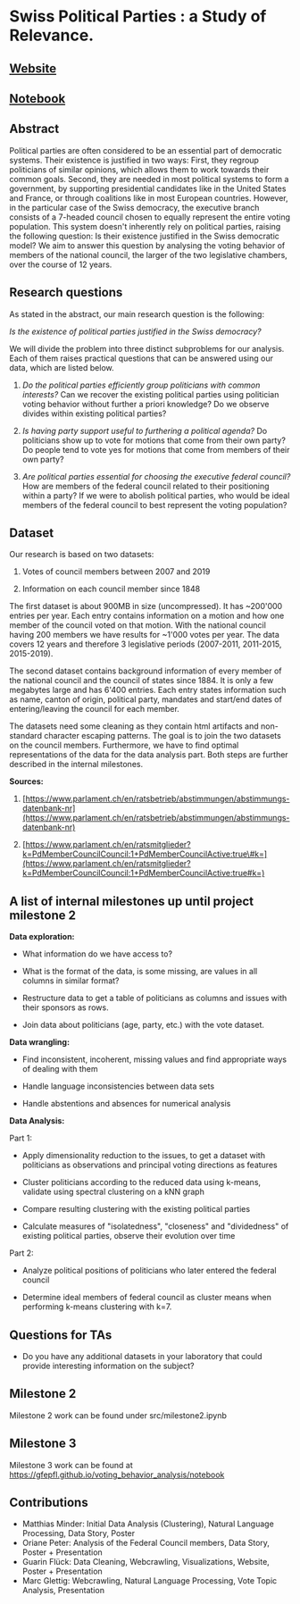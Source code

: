 # Swiss Political Parties : a Study of Relevance.
## [Website](https://guarin.github.io/voting_behavior_analysis/)
## [Notebook](https://guarin.github.io/voting_behavior_analysis/notebook)

## Abstract

Political parties are often considered to be an essential part of
democratic systems. Their existence is justified in two ways: First,
they regroup politicians of similar opinions, which allows them to work
towards their common goals. Second, they are needed in most political
systems to form a government, by supporting presidential candidates like
in the United States and France, or through coalitions like in most
European countries. However, in the particular case of the Swiss
democracy, the executive branch consists of a 7-headed council chosen to
equally represent the entire voting population. This system doesn\'t
inherently rely on political parties, raising the following question: Is
their existence justified in the Swiss democratic model? We aim to
answer this question by analysing the voting behavior of members of the
national council, the larger of the two legislative chambers, over the
course of 12 years.

## Research questions

As stated in the abstract, our main research question is the following:

*Is the existence of political parties justified in the Swiss
democracy?*

We will divide the problem into three distinct subproblems for our
analysis. Each of them raises practical questions that can be answered
using our data, which are listed below.

1.  *Do the political parties efficiently group politicians with common
    interests?* 
    Can we recover the existing political parties using politician voting behavior without further a priori knowledge? 
    Do we observe divides within existing political parties?

2.  *Is having party support useful to furthering a political agenda?*
    Do politicians show up to vote for motions that come from their own party?
    Do people tend to vote yes for motions that come from members of their own party?

3.  *Are political parties essential for choosing the executive federal
    council?*
    How are members of the federal council related to their positioning within a party?
    If we were to abolish political parties, who would be ideal members of the federal council to best represent the voting population?


## Dataset

Our research is based on two datasets:

1.  Votes of council members between 2007 and 2019

2.  Information on each council member since 1848

The first dataset is about 900MB in size (uncompressed). It has
\~200'000 entries per year. Each entry contains information on a motion
and how one member of the council voted on that motion. With the
national council having 200 members we have results for \~1'000 votes
per year. The data covers 12 years and therefore 3 legislative periods
(2007-2011, 2011-2015, 2015-2019).

The second dataset contains background information of every member of
the national council and the council of states since 1884. It is only a
few megabytes large and has 6'400 entries. Each entry states information
such as name, canton of origin, political party, mandates and start/end
dates of entering/leaving the council for each member.

The datasets need some cleaning as they contain html artifacts and
non-standard character escaping patterns. The goal is to join the two
datasets on the council members. Furthermore, we have to find optimal
representations of the data for the data analysis part. Both steps are
further described in the internal milestones.

**Sources:**

1.  [https://www.parlament.ch/en/ratsbetrieb/abstimmungen/abstimmungs-datenbank-nr](https://www.parlament.ch/en/ratsbetrieb/abstimmungen/abstimmungs-datenbank-nr)

2.  [https://www.parlament.ch/en/ratsmitglieder?k=PdMemberCouncilCouncil:1+PdMemberCouncilActive:true\#k=](https://www.parlament.ch/en/ratsmitglieder?k=PdMemberCouncilCouncil:1+PdMemberCouncilActive:true#k=)

## A list of internal milestones up until project milestone 2

**Data exploration:**

-   What information do we have access to?

-   What is the format of the data, is some missing, are values in all
    columns in similar format?

-   Restructure data to get a table of politicians as columns and issues
    with their sponsors as rows.

-   Join data about politicians (age, party, etc.) with the vote
    dataset.

**Data wrangling:**

-   Find inconsistent, incoherent, missing values and find appropriate
    ways of dealing with them

-   Handle language inconsistencies between data sets

-   Handle abstentions and absences for numerical analysis

**Data Analysis:**

Part 1:

-   Apply dimensionality reduction to the issues, to get a dataset with politicians as observations and principal voting directions as features

-   Cluster politicians according to the reduced data using k-means, validate using spectral clustering on a kNN graph

-   Compare resulting clustering with the existing political parties

-   Calculate measures of "isolatedness", "closeness" and "dividedness" of existing political parties, observe their evolution over time

Part 2:

-   Analyze political positions of politicians who later entered the federal council

-   Determine ideal members of federal council as cluster means when performing k-means clustering with k=7.

## Questions for TAs

-   Do you have any additional datasets in your laboratory that could provide interesting information on the subject?

## Milestone 2
Milestone 2 work can be found under src/milestone2.ipynb 

## Milestone 3
Milestone 3 work can be found at https://gfepfl.github.io/voting_behavior_analysis/notebook

## Contributions
- Matthias Minder: Initial Data Analysis (Clustering), Natural Language Processing, Data Story, Poster
- Oriane Peter: Analysis of the Federal Council members, Data Story, Poster + Presentation
- Guarin Flück: Data Cleaning, Webcrawling, Visualizations, Website, Poster + Presentation
- Marc Glettig: Webcrawling, Natural Language Processing, Vote Topic Analysis, Presentation
